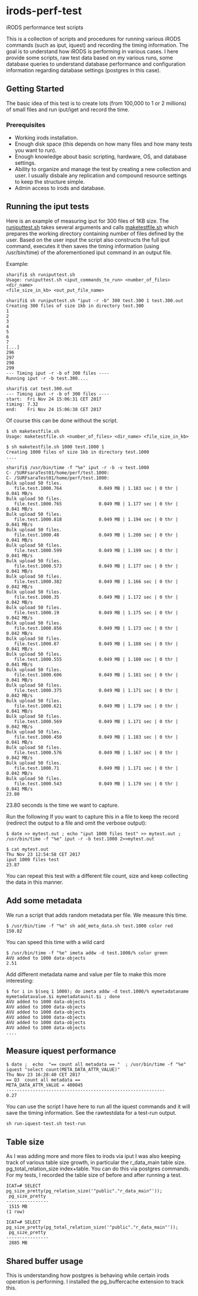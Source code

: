 # irods-perf-test
iRODS performance test scripts

This is a collection of scripts and procedures for running various iRODS commands (such as iput, iquest) and recording the timing information. The goal is to understand how iRODS is performing in various cases. I here provide some scripts, raw test data based on my various runs, some database queries to understand database performance and configuration information regarding database settings (postgres in this case). 

## Getting Started
The basic idea of this test is to create lots (from 100,000 to 1 or 2 millions) of small files and run iput/iget and record the time. 

### Prerequisites
* Working irods installation. 
* Enough disk space (this depends on how many files and how many tests you want to run). 
* Enough knowledge about basic scripting, hardware, OS, and database settings. 
* Ability to organize and manage the test by creating a new collection and user. I usually disbale any replication and compound resource settings to keep the structure simple. 
* Admin access to irods and database. 

## Running the iput tests

Here is an example of measuring iput for 300 files of 1KB size. The [runiputtest.sh](https://github.com/beheerderdag/irods-perf-test/blob/master/test-scripts/runiputtest.sh) takes several arguments and calls [maketestfile.sh](https://github.com/beheerderdag/irods-perf-test/blob/master/test-scripts/maketestfile.sh) which prepares the working directory containing number of files defined by the user. Based on the user input the script also constructs the full iput command, executes it then saves the timing information (using /usr/bin/time) of the aforementioned iput command in an output file.  

Example: 

```
sharifi$ sh runiputtest.sh 
Usage: runiputtest.sh <iput_commands_to_run> <number_of_files> <dir_name> 
<file_size_in_kb> <out_put_file_name>

sharifi$ sh runiputtest.sh "iput -r -b" 300 test.300 1 test.300.out 
Creating 300 files of size 1kb in directory test.300 
1
2
3
4
5
6
7
[...]
296
297
298
299
--- Timing iput -r -b of 300 files ---- 
Running iput -r -b test.300....

sharifi$ cat test.300.out 
--- Timing iput -r -b of 300 files ---- 
start:  Fri Nov 24 15:06:31 CET 2017
timing: 7.32
end:    Fri Nov 24 15:06:38 CET 2017

```

Of course this can be done without the script. 

```
$ sh maketestfile.sh 
Usage: maketestfile.sh <number_of_files> <dir_name> <file_size_in_kb>

$ sh maketestfile.sh 1000 test.1000 1
Creating 1000 files of size 1kb in directory test.1000
....

sharifi$ /usr/bin/time -f "%e" iput -r -b -v test.1000 
C- /SURFsaraTest01/home/perf/test.1000:
C- /SURFsaraTest01/home/perf/test.1000:
Bulk upload 50 files.
   file.test.1000.764              0.049 MB | 1.183 sec | 0 thr |  0.041 MB/s
Bulk upload 50 files.
   file.test.1000.765              0.049 MB | 1.177 sec | 0 thr |  0.041 MB/s
Bulk upload 50 files.
   file.test.1000.818              0.049 MB | 1.194 sec | 0 thr |  0.041 MB/s
Bulk upload 50 files.
   file.test.1000.48               0.049 MB | 1.200 sec | 0 thr |  0.041 MB/s
Bulk upload 50 files.
   file.test.1000.599              0.049 MB | 1.199 sec | 0 thr |  0.041 MB/s
Bulk upload 50 files.
   file.test.1000.573              0.049 MB | 1.177 sec | 0 thr |  0.041 MB/s
Bulk upload 50 files.
   file.test.1000.382              0.049 MB | 1.166 sec | 0 thr |  0.042 MB/s
Bulk upload 50 files.
   file.test.1000.35               0.049 MB | 1.172 sec | 0 thr |  0.042 MB/s
Bulk upload 50 files.
   file.test.1000.19               0.049 MB | 1.175 sec | 0 thr |  0.042 MB/s
Bulk upload 50 files.
   file.test.1000.856              0.049 MB | 1.173 sec | 0 thr |  0.042 MB/s
Bulk upload 50 files.
   file.test.1000.87               0.049 MB | 1.188 sec | 0 thr |  0.041 MB/s
Bulk upload 50 files.
   file.test.1000.555              0.049 MB | 1.180 sec | 0 thr |  0.041 MB/s
Bulk upload 50 files.
   file.test.1000.606              0.049 MB | 1.181 sec | 0 thr |  0.041 MB/s
Bulk upload 50 files.
   file.test.1000.375              0.049 MB | 1.171 sec | 0 thr |  0.042 MB/s
Bulk upload 50 files.
   file.test.1000.621              0.049 MB | 1.179 sec | 0 thr |  0.041 MB/s
Bulk upload 50 files.
   file.test.1000.569              0.049 MB | 1.171 sec | 0 thr |  0.042 MB/s
Bulk upload 50 files.
   file.test.1000.450              0.049 MB | 1.183 sec | 0 thr |  0.041 MB/s
Bulk upload 50 files.
   file.test.1000.576              0.049 MB | 1.167 sec | 0 thr |  0.042 MB/s
Bulk upload 50 files.
   file.test.1000.71               0.049 MB | 1.171 sec | 0 thr |  0.042 MB/s
Bulk upload 50 files.
   file.test.1000.543              0.049 MB | 1.179 sec | 0 thr |  0.041 MB/s
23.80
```
23.80 seconds is the time we want to capture. 

Run the following If you want to capture this in a file to keep the record (redirect the output to a file and omit the verbose output): 

``` 
$ date >> mytest.out ; echo "iput 1000 files test" >> mytest.out ; /usr/bin/time -f "%e" iput -r -b test.1000 2>>mytest.out 

$ cat mytest.out 
Thu Nov 23 12:54:58 CET 2017
iput 1000 files test
23.87
```
You can repeat this test with a different file count, size and keep collecting the data in this manner. 


## Add some metadata 

We run a script that adds random metadata per file. We measure this time. 
```
$ /usr/bin/time -f "%e" sh add_meta_data.sh test.1000 color red
150.82
```

You can speed this time with a wild card 

```
$ /usr/bin/time -f "%e" imeta addw -d test.1000/% color green 
AVU added to 1000 data-objects
2.51
```

Add different metadata name and value per file to make this more interesting: 

```
$ for i in $(seq 1 1000); do imeta addw -d test.1000/% mymetadataname mymetadatavalue.$i mymetadataunit.$i ; done
AVU added to 1000 data-objects
AVU added to 1000 data-objects
AVU added to 1000 data-objects
AVU added to 1000 data-objects
AVU added to 1000 data-objects
AVU added to 1000 data-objects
....

```
## Measure iquest performance 

```
$ date ;  echo  "== count all metadata == "  ; /usr/bin/time -f "%e" iquest "select count(META_DATA_ATTR_VALUE)"
Thu Nov 23 16:28:40 CET 2017
== Q3  count all metadata == 
META_DATA_ATTR_VALUE = 400045
------------------------------------------------------------
0.27
```

You can use the script I have here to run all the iquest commands and it will save the timing information. See the rawtestdata for a test-run output. 

```
sh run-iquest-test.sh test-run
```

## Table size 

As I was adding more and more files to irods via iput I was also keeping track of various table size growth, in particular the r_data_main table size. pg_total_relation_size index+table. You can do this via postgres commands. For my tests, I recorded the table size of before and after running a test. 

```
ICAT=# SELECT pg_size_pretty(pg_relation_size('"public"."r_data_main"'));
 pg_size_pretty 
----------------
 1515 MB
(1 row)

ICAT=# SELECT pg_size_pretty(pg_total_relation_size('"public"."r_data_main"'));
 pg_size_pretty 
----------------
 2885 MB
 ```
 ## Shared buffer usage 
 This is understanding how postgres is behaving while certain irods operation is performing. I installed the pg_buffercache extension to track this. 
